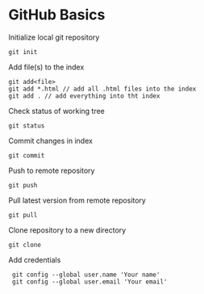 # GitHub Basics

Initialize local git repository
```
git init
```

Add file(s) to the index
```
git add<file>
git add *.html // add all .html files into the index
git add . // add everything into tht index

```

Check status of working tree
```
git status
```

Commit changes in index
```
git commit
```

Push to remote repository
```
git push
```

Pull latest version from remote repository
```
git pull
```

Clone repository to a new directory
```
git clone
```

Add credentials
```
 git config --global user.name 'Your name'
 git config --global user.email 'Your email'
 
 


